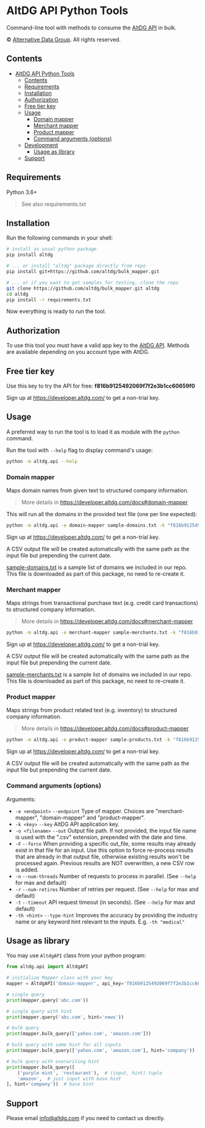 # AltDG API Python Tools
Command-line tool with methods to consume the [AltDG API](https://developer.altdg.com) in bulk.

© [Alternative Data Group](https://www.altdg.com/). All rights reserved.

## Contents

- [AltDG API Python Tools](#AltDG-api-python-tools)
  - [Contents](#contents)
  - [Requirements](#requirements)
  - [Installation](#installation)
  - [Authorization](#authorization)
  - [Free tier key](#free-tier-key)
  - [Usage](#usage)
    - [Domain mapper](#domain-mapper)
    - [Merchant mapper](#merchant-mapper)
    - [Product mapper](#product-mapper)
    - [Command arguments (options)](#command-arguments-options)
  - [Development](#development)
    - [Usage as library](#usage-as-library)
  - [Support](#support)


## Requirements

Python 3.6+
> See also requirements.txt


## Installation

Run the following commands in your shell:

```sh
# install as usual python package
pip install altdg

# ... or install "altdg" package directly from repo
pip install git+https://github.com/altdg/bulk_mapper.git

# ... or if you want to get samples for testing, clone the repo
git clone https://github.com/altdg/bulk_mapper.git altdg
cd altdg
pip install -r requirements.txt
```

Now everything is ready to run the tool.

## Authorization

To use this tool you must have a valid app key to the [AltDG API](https://developer.altdg.com).
Methods are available depending on you account type with AltDG.

## Free tier key

Use this key to try the API for free: **f816b9125492069f7f2e3b1cc60659f0**

Sign up at https://developer.altdg.com/ to get a non-trial key.

## Usage

A preferred way to run the tool is to load it as module with the `python` command.

Run the tool with `--help` flag to display command's usage:

```sh
python -m altdg.api --help
```

### Domain mapper

Maps domain names from given text to structured company information.
> More details in https://developer.altdg.com/docs#domain-mapper

This will run all the domains in the provided text file (one per line expected):

```sh
python -m altdg.api -e domain-mapper sample-domains.txt -k "f816b9125492069f7f2e3b1cc60659f0"
```

Sign up at https://developer.altdg.com/ to get a non-trial key.

A CSV output file will be created automatically with the same path as the input file but prepending the current date.

[sample-domains.txt](sample-domains.txt) is a sample list of domains we included in our repo. This file is downloaded as part of this package, no need to re-create it.

### Merchant mapper

Maps strings from transactional purchase text (e.g. credit card transactions) to structured company information.
> More details in https://developer.altdg.com/docs#merchant-mapper

```sh
python -m altdg.api -e merchant-mapper sample-merchants.txt -k "f816b9125492069f7f2e3b1cc60659f0"
```
Sign up at https://developer.altdg.com/ to get a non-trial key.

A CSV output file will be created automatically with the same path as the input file but prepending the current date.

[sample-merchants.txt](sample-merchants.txt) is a sample list of domains we included in our repo. This file is downloaded as part of this package, no need to re-create it.

### Product mapper

Maps strings from product related text (e.g. inventory) to structured company information.
> More details in https://developer.altdg.com/docs#product-mapper

```sh
python -m altdg.api -e product-mapper sample-products.txt -k "f816b9125492069f7f2e3b1cc60659f0"
```
Sign up at https://developer.altdg.com/ to get a non-trial key.

A CSV output file will be created automatically with the same path as the input file but prepending the current date.


### Command arguments (options)

Arguments:

* `-e <endpoint>` `--endpoint` Type of mapper. Choices are "merchant-mapper", "domain-mapper" and "product-mapper".
* `-k <key>` `--key` AltDG API application key.
* `-o <filename>` `--out` Output file path. If not provided, the input file name is used with the ".csv" extension, prepended with the date and time.
* `-F` `--force` When providing a specific out_file, some results may already exist in that file for an input.
                 Use this option to force re-process results that are already in that output file, otherwise existing
                 results won't be processed again. Previous results are NOT overwritten, a new CSV row is added.
* `-n` `--num-threads` Number of requests to process in parallel. (See `--help` for max and default)
* `-r` `--num-retires` Number of retries per request. (See `--help` for max and default)
* `-t` `--timeout` API request timeout (in seconds). (See `--help` for max and default)
* `-th <hint>` `--type-hint` Improves the accuracy by providing the industry name or any keyword hint relevant to the inputs. E.g. `-th "medical"`


## Usage as library

You may use `AltdgAPI` class from your python program:

```python
from altdg.api import AltdgAPI

# initialize Mapper class with your key
mapper = AltdgAPI('domain-mapper', api_key='f816b9125492069f7f2e3b1cc60659f0')

# single query
print(mapper.query('abc.com'))

# single query with hint
print(mapper.query('abc.com', hint='news'))

# bulk query
print(mapper.bulk_query(['yahoo.com', 'amazon.com']))

# bulk query with same hint for all inputs
print(mapper.bulk_query(['yahoo.com', 'amazon.com'], hint='company'))

# bulk query with overwriting hint
print(mapper.bulk_query([
    ('purple mint', 'restaurant'),  # (input, hint) tuple
    'amazon',  # just input with base hint
], hint='company'))  # base hint
```

## Support

Please email info@altdg.com if you need to contact us directly.
